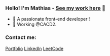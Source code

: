 ### Hello! I'm Mathias - [See my work here][website] 👋

- 🌱 A passionate front-end developer !
- 👯 Working @CACD2.

### Contact me:

[Portfolio][website]
[LinkedIn][linkedin]
[LeetCode][LeetCode]

<br />
<br />


[website]: https://mathiasdragovic.com/
[instagram]: https://www.instagram.com/mat2dr/
[linkedin]: www.linkedin.com/in/mathias-dragovic
[LeetCode]: https://leetcode.com/Mat2dr/
